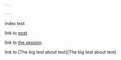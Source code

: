 ```yaml
---

---
```

index test

link to [post](first-post)

link to [the session](the-session).

link to [The big test about text](The big test about text)